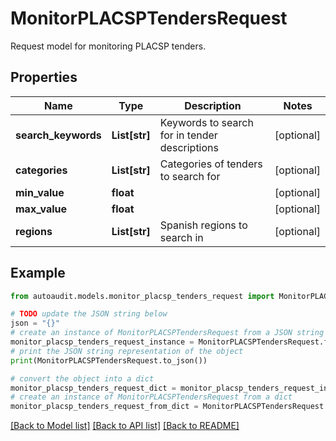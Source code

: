 # MonitorPLACSPTendersRequest

Request model for monitoring PLACSP tenders.

## Properties

Name | Type | Description | Notes
------------ | ------------- | ------------- | -------------
**search_keywords** | **List[str]** | Keywords to search for in tender descriptions | [optional] 
**categories** | **List[str]** | Categories of tenders to search for | [optional] 
**min_value** | **float** |  | [optional] 
**max_value** | **float** |  | [optional] 
**regions** | **List[str]** | Spanish regions to search in | [optional] 

## Example

```python
from autoaudit.models.monitor_placsp_tenders_request import MonitorPLACSPTendersRequest

# TODO update the JSON string below
json = "{}"
# create an instance of MonitorPLACSPTendersRequest from a JSON string
monitor_placsp_tenders_request_instance = MonitorPLACSPTendersRequest.from_json(json)
# print the JSON string representation of the object
print(MonitorPLACSPTendersRequest.to_json())

# convert the object into a dict
monitor_placsp_tenders_request_dict = monitor_placsp_tenders_request_instance.to_dict()
# create an instance of MonitorPLACSPTendersRequest from a dict
monitor_placsp_tenders_request_from_dict = MonitorPLACSPTendersRequest.from_dict(monitor_placsp_tenders_request_dict)
```
[[Back to Model list]](../README.md#documentation-for-models) [[Back to API list]](../README.md#documentation-for-api-endpoints) [[Back to README]](../README.md)


